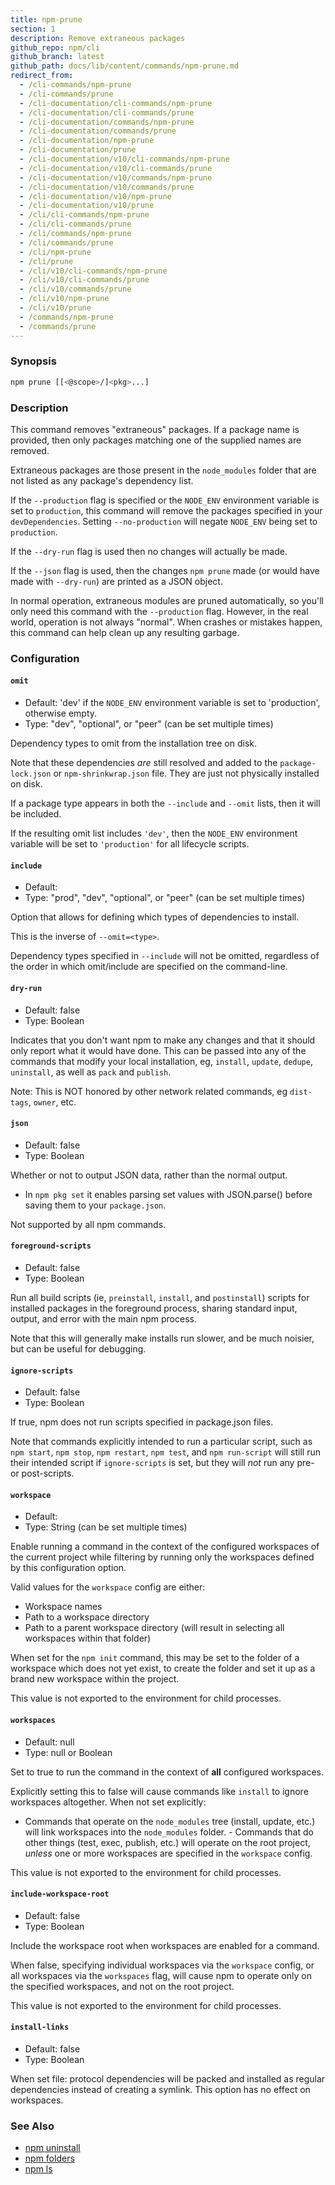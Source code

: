 ```yaml
---
title: npm-prune
section: 1
description: Remove extraneous packages
github_repo: npm/cli
github_branch: latest
github_path: docs/lib/content/commands/npm-prune.md
redirect_from:
  - /cli-commands/npm-prune
  - /cli-commands/prune
  - /cli-documentation/cli-commands/npm-prune
  - /cli-documentation/cli-commands/prune
  - /cli-documentation/commands/npm-prune
  - /cli-documentation/commands/prune
  - /cli-documentation/npm-prune
  - /cli-documentation/prune
  - /cli-documentation/v10/cli-commands/npm-prune
  - /cli-documentation/v10/cli-commands/prune
  - /cli-documentation/v10/commands/npm-prune
  - /cli-documentation/v10/commands/prune
  - /cli-documentation/v10/npm-prune
  - /cli-documentation/v10/prune
  - /cli/cli-commands/npm-prune
  - /cli/cli-commands/prune
  - /cli/commands/npm-prune
  - /cli/commands/prune
  - /cli/npm-prune
  - /cli/prune
  - /cli/v10/cli-commands/npm-prune
  - /cli/v10/cli-commands/prune
  - /cli/v10/commands/prune
  - /cli/v10/npm-prune
  - /cli/v10/prune
  - /commands/npm-prune
  - /commands/prune
---
```


### Synopsis

```bash
npm prune [[<@scope>/]<pkg>...]
```

### Description

This command removes "extraneous" packages.  If a package name is provided,
then only packages matching one of the supplied names are removed.

Extraneous packages are those present in the `node_modules` folder that are
not listed as any package's dependency list.

If the `--production` flag is specified or the `NODE_ENV` environment
variable is set to `production`, this command will remove the packages
specified in your `devDependencies`. Setting `--no-production` will negate
`NODE_ENV` being set to `production`.

If the `--dry-run` flag is used then no changes will actually be made.

If the `--json` flag is used, then the changes `npm prune` made (or would
have made with `--dry-run`) are printed as a JSON object.

In normal operation, extraneous modules are pruned automatically, so you'll
only need this command with the `--production` flag.  However, in the real
world, operation is not always "normal".  When crashes or mistakes happen,
this command can help clean up any resulting garbage.

### Configuration

#### `omit`

* Default: 'dev' if the `NODE_ENV` environment variable is set to
  'production', otherwise empty.
* Type: "dev", "optional", or "peer" (can be set multiple times)

Dependency types to omit from the installation tree on disk.

Note that these dependencies _are_ still resolved and added to the
`package-lock.json` or `npm-shrinkwrap.json` file. They are just not
physically installed on disk.

If a package type appears in both the `--include` and `--omit` lists, then
it will be included.

If the resulting omit list includes `'dev'`, then the `NODE_ENV` environment
variable will be set to `'production'` for all lifecycle scripts.



#### `include`

* Default:
* Type: "prod", "dev", "optional", or "peer" (can be set multiple times)

Option that allows for defining which types of dependencies to install.

This is the inverse of `--omit=<type>`.

Dependency types specified in `--include` will not be omitted, regardless of
the order in which omit/include are specified on the command-line.



#### `dry-run`

* Default: false
* Type: Boolean

Indicates that you don't want npm to make any changes and that it should
only report what it would have done. This can be passed into any of the
commands that modify your local installation, eg, `install`, `update`,
`dedupe`, `uninstall`, as well as `pack` and `publish`.

Note: This is NOT honored by other network related commands, eg `dist-tags`,
`owner`, etc.



#### `json`

* Default: false
* Type: Boolean

Whether or not to output JSON data, rather than the normal output.

* In `npm pkg set` it enables parsing set values with JSON.parse() before
  saving them to your `package.json`.

Not supported by all npm commands.



#### `foreground-scripts`

* Default: false
* Type: Boolean

Run all build scripts (ie, `preinstall`, `install`, and `postinstall`)
scripts for installed packages in the foreground process, sharing standard
input, output, and error with the main npm process.

Note that this will generally make installs run slower, and be much noisier,
but can be useful for debugging.



#### `ignore-scripts`

* Default: false
* Type: Boolean

If true, npm does not run scripts specified in package.json files.

Note that commands explicitly intended to run a particular script, such as
`npm start`, `npm stop`, `npm restart`, `npm test`, and `npm run-script`
will still run their intended script if `ignore-scripts` is set, but they
will *not* run any pre- or post-scripts.



#### `workspace`

* Default:
* Type: String (can be set multiple times)

Enable running a command in the context of the configured workspaces of the
current project while filtering by running only the workspaces defined by
this configuration option.

Valid values for the `workspace` config are either:

* Workspace names
* Path to a workspace directory
* Path to a parent workspace directory (will result in selecting all
  workspaces within that folder)

When set for the `npm init` command, this may be set to the folder of a
workspace which does not yet exist, to create the folder and set it up as a
brand new workspace within the project.

This value is not exported to the environment for child processes.

#### `workspaces`

* Default: null
* Type: null or Boolean

Set to true to run the command in the context of **all** configured
workspaces.

Explicitly setting this to false will cause commands like `install` to
ignore workspaces altogether. When not set explicitly:

- Commands that operate on the `node_modules` tree (install, update, etc.)
will link workspaces into the `node_modules` folder. - Commands that do
other things (test, exec, publish, etc.) will operate on the root project,
_unless_ one or more workspaces are specified in the `workspace` config.

This value is not exported to the environment for child processes.

#### `include-workspace-root`

* Default: false
* Type: Boolean

Include the workspace root when workspaces are enabled for a command.

When false, specifying individual workspaces via the `workspace` config, or
all workspaces via the `workspaces` flag, will cause npm to operate only on
the specified workspaces, and not on the root project.

This value is not exported to the environment for child processes.

#### `install-links`

* Default: false
* Type: Boolean

When set file: protocol dependencies will be packed and installed as regular
dependencies instead of creating a symlink. This option has no effect on
workspaces.



### See Also

* [npm uninstall](/cli/v10/commands/npm-uninstall)
* [npm folders](/cli/v10/configuring-npm/folders)
* [npm ls](/cli/v10/commands/npm-ls)
